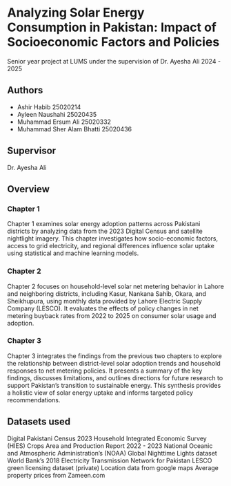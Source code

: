 # Analyzing Solar Energy Consumption in Pakistan: Impact of Socioeconomic Factors and Policies
Senior year project at LUMS under the supervision of Dr. Ayesha Ali
2024 - 2025

## Authors
* Ashir Habib 25020214
* Ayleen Naushahi 25020435
* Muhammad Ersum Ali 25020332
* Muhammad Sher Alam Bhatti 25020436

## Supervisor
Dr. Ayesha Ali

## Overview
### Chapter 1
Chapter 1 examines solar energy adoption patterns across Pakistani districts by analyzing data
from the 2023 Digital Census and satellite nightlight imagery. This chapter investigates how
socio-economic factors, access to grid electricity, and regional differences influence solar
uptake using statistical and machine learning models.
### Chapter 2
Chapter 2 focuses on household-level solar net metering behavior in Lahore and neighboring
districts, including Kasur, Nankana Sahib, Okara, and Sheikhupura, using monthly data
provided by Lahore Electric Supply Company (LESCO). It evaluates the effects of policy
changes in net metering buyback rates from 2022 to 2025 on consumer solar usage and
adoption.
### Chapter 3
Chapter 3 integrates the findings from the previous two chapters to explore the relationship
between district-level solar adoption trends and household responses to net metering policies.
It presents a summary of the key findings, discusses limitations, and outlines directions for
future research to support Pakistan’s transition to sustainable energy. This synthesis provides
a holistic view of solar energy uptake and informs targeted policy recommendations.

## Datasets used
Digital Pakistani Census 2023
Household Integrated Economic Survey (HIES)
Crops Area and Production Report 2022 - 2023
National Oceanic and Atmospheric Administration’s (NOAA)
Global Nighttime Lights dataset
World Bank’s 2018 Electricity Transmission Network for Pakistan
LESCO green licensing dataset (private)
Location data from google maps
Average property prices from Zameen.com
